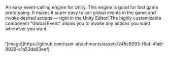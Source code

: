 An easy event-calling engine for Unity.
This engine is good for fast game prototyping.
It makes it super easy to call global events in the game and invoke desired actions — right in the Unity Editor!
The highly customizable component "Global Event" allows you to invoke any actions you want whenever you want.

<br>
![image](https://github.com/user-attachments/assets/245c5093-f6af-4fa6-9926-c1a53da93eef)


